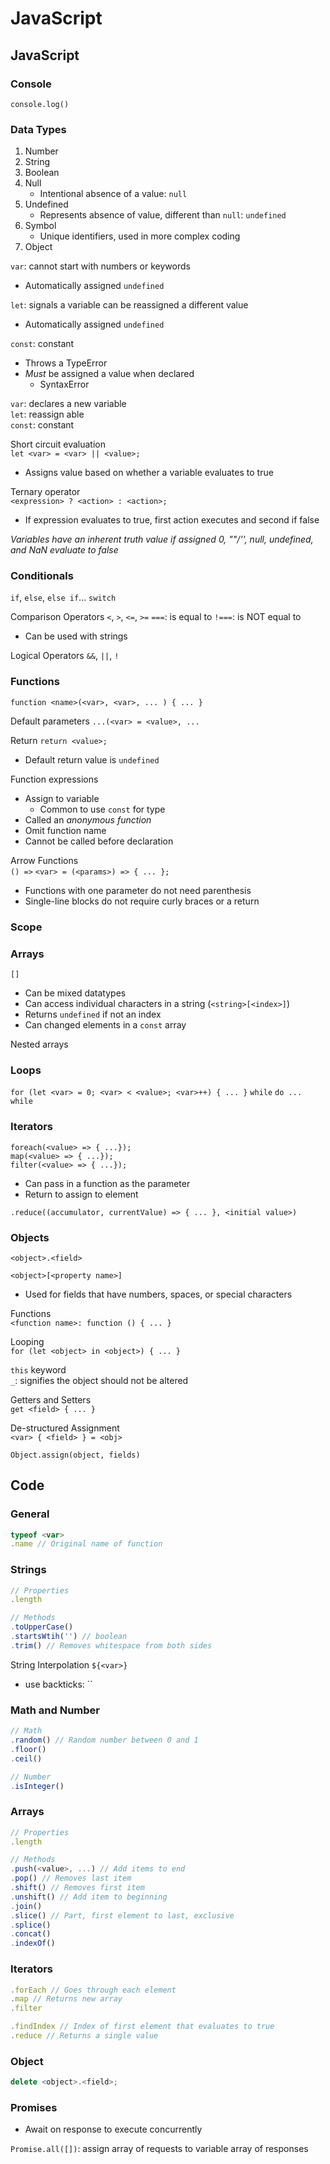 # JavaScript

## JavaScript

### Console

`console.log()`

### Data Types

1. Number
2. String
3. Boolean
4. Null
   * Intentional absence of a value: `null`
5. Undefined
   * Represents absence of value, different than `null`: `undefined`
6. Symbol
   * Unique identifiers, used in more complex coding
7. Object

`var`: cannot start with numbers or keywords

* Automatically assigned `undefined`

`let`: signals a variable can be reassigned a different value

* Automatically assigned `undefined`

`const`: constant

* Throws a TypeError
* _Must_ be assigned a value when declared
  * SyntaxError

`var`: declares a new variable  
`let`: reassign able  
`const`: constant

Short circuit evaluation  
`let <var> = <var> || <value>;`

* Assigns value based on whether a variable evaluates to true

Ternary operator  
`<expression> ? <action> : <action>;`

* If expression evaluates to true, first action executes and second if false

_Variables have an inherent truth value if assigned_ _0, ""/'', null, undefined, and NaN evaluate to false_

### Conditionals

`if`, `else`, `else if`... `switch`

Comparison Operators `<`, `>`, `<=`, `>=` `===`: is equal to `!===`: is NOT equal to

* Can be used with strings

Logical Operators `&&`, `||`, `!`

### Functions

`function <name>(<var>, <var>, ... ) { ... }`

Default parameters `...(<var> = <value>, ...`

Return `return <value>;`

* Default return value is `undefined`

Function expressions

* Assign to variable
  * Common to use `const` for type
* Called an _anonymous function_
* Omit function name
* Cannot be called before declaration

Arrow Functions  
`() =>` `<var> = (<params>) => { ... };`

* Functions with one parameter do not need parenthesis
* Single-line blocks do not require curly braces or a return

### Scope

### Arrays

`[]`

* Can be mixed datatypes
* Can access individual characters in a string \(`<string>[<index>]`\)
* Returns `undefined` if not an index
* Can changed elements in a `const` array

Nested arrays

### Loops

`for (let <var> = 0; <var> < <value>; <var>++) { ... }` `while` `do ... while`

### Iterators

`foreach(<value> => { ...});`  
`map(<value> => { ...});`  
`filter(<value> => { ...});`

* Can pass in a function as the parameter
* Return to assign to element

`.reduce((accumulator, currentValue) => { ... }, <initial value>)`

### Objects

`<object>.<field>`

`<object>[<property name>]`

* Used for fields that have numbers, spaces, or special characters

Functions  
`<function name>: function () { ... }`

Looping  
`for (let <object> in <object>) { ... }`

`this` keyword  
`_`: signifies the object should not be altered

Getters and Setters  
`get <field> { ... }`

De-structured Assignment  
`<var> { <field> } = <obj>`

`Object.assign(object, fields)`

## Code

### General

```javascript
typeof <var>
.name // Original name of function
```

### Strings

```javascript
// Properties
.length

// Methods
.toUpperCase()
.startsWtih('') // boolean
.trim() // Removes whitespace from both sides
```

String Interpolation `${<var>}`

* use backticks: \`\`

### Math and Number

```javascript
// Math
.random() // Random number between 0 and 1
.floor()
.ceil()

// Number
.isInteger()
```

### Arrays

```javascript
// Properties
.length

// Methods
.push(<value>, ...) // Add items to end
.pop() // Removes last item
.shift() // Removes first item
.unshift() // Add item to beginning
.join()
.slice() // Part, first element to last, exclusive
.splice()
.concat()
.indexOf()
```

### Iterators

```javascript
.forEach // Goes through each element
.map // Returns new array
.filter

.findIndex // Index of first element that evaluates to true
.reduce // Returns a single value
```

### Object

```javascript
delete <object>.<field>;
```

### Promises

* Await on response to execute concurrently

`Promise.all([])`: assign array of requests to variable array of responses

